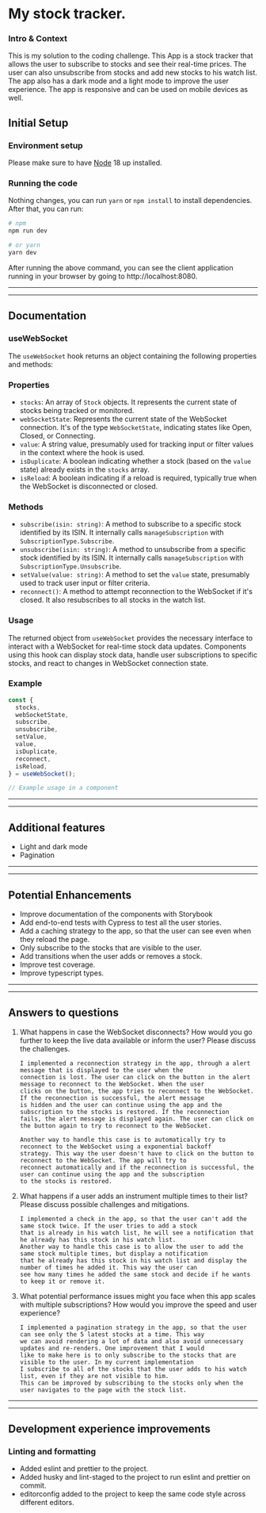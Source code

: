 # My stock tracker.

### Intro & Context
This is my solution to the coding challenge. This App is a stock tracker that allows the user to subscribe to stocks and
see their real-time prices. The user can also unsubscribe from stocks and add new stocks to his watch list. The app
also has a dark mode and a light mode to improve the user experience. The app is responsive and can be used on mobile
devices as well.

## Initial Setup

### Environment setup

Please make sure to have [Node](https://nodejs.org/en/download) 18 up installed.


### Running the code

Nothing changes, you can run `yarn` or `npm install` to install dependencies.
After that, you can run:

```bash
# npm
npm run dev

# or yarn
yarn dev
```

After running the above command, you can see the client application running in your browser by going to http://localhost:8080.

---


---
## Documentation


### useWebSocket

The `useWebSocket` hook returns an object containing the following properties and methods:

### Properties

- `stocks`: An array of `Stock` objects. It represents the current state of stocks being tracked or monitored.
- `webSocketState`: Represents the current state of the WebSocket connection. It's of the type `WebSocketState`, indicating states like Open, Closed, or Connecting.
- `value`: A string value, presumably used for tracking input or filter values in the context where the hook is used.
- `isDuplicate`: A boolean indicating whether a stock (based on the `value` state) already exists in the `stocks` array.
- `isReload`: A boolean indicating if a reload is required, typically true when the WebSocket is disconnected or closed.

### Methods

- `subscribe(isin: string)`: A method to subscribe to a specific stock identified by its ISIN. It internally calls `manageSubscription` with `SubscriptionType.Subscribe`.
- `unsubscribe(isin: string)`: A method to unsubscribe from a specific stock identified by its ISIN. It internally calls `manageSubscription` with `SubscriptionType.Unsubscribe`.
- `setValue(value: string)`: A method to set the `value` state, presumably used to track user input or filter criteria.
- `reconnect()`: A method to attempt reconnection to the WebSocket if it's closed. It also resubscribes to all stocks in the watch list.

### Usage

The returned object from `useWebSocket` provides the necessary interface to interact with a WebSocket for real-time stock data updates. Components using this hook can display stock data, handle user subscriptions to specific stocks, and react to changes in WebSocket connection state.

### Example

```jsx
const {
  stocks,
  webSocketState,
  subscribe,
  unsubscribe,
  setValue,
  value,
  isDuplicate,
  reconnect,
  isReload,
} = useWebSocket();

// Example usage in a component

```

---


---

## Additional features

- Light and dark mode
- Pagination

---


---

## Potential Enhancements

- Improve documentation of the components with Storybook
- Add end-to-end tests with Cypress to test all the user stories.
- Add a caching strategy to the app, so that the user can see even when they reload the page.
- Only subscribe to the stocks that are visible to the user.
- Add transitions when the user adds or removes a stock.
- Improve test coverage.
- Improve typescript types.

---


---

## Answers to questions

1. What happens in case the WebSocket disconnects? How would you go further to keep
   the live data available or inform the user? Please discuss the challenges.
   ```text
   I implemented a reconnection strategy in the app, through a alert message that is displayed to the user when the
   connection is lost. The user can click on the button in the alert message to reconnect to the WebSocket. When the user
   clicks on the button, the app tries to reconnect to the WebSocket. If the reconnection is successful, the alert message
   is hidden and the user can continue using the app and the subscription to the stocks is restored. If the reconnection
   fails, the alert message is displayed again. The user can click on the button again to try to reconnect to the WebSocket.
    
   Another way to handle this case is to automatically try to reconnect to the WebSocket using a exponential backoff
   strategy. This way the user doesn't have to click on the button to reconnect to the WebSocket. The app will try to
   reconnect automatically and if the reconnection is successful, the user can continue using the app and the subscription
   to the stocks is restored.
   ```
2. What happens if a user adds an instrument multiple times to their list? Please discuss possible challenges and
   mitigations.

    ```text
    I implemented a check in the app, so that the user can't add the same stock twice. If the user tries to add a stock
    that is already in his watch list, he will see a notification that he already has this stock in his watch list.
    Another way to handle this case is to allow the user to add the same stock multiple times, but display a notification
    that he already has this stock in his watch list and display the number of times he added it. This way the user can
    see how many times he added the same stock and decide if he wants to keep it or remove it.
    ```

3. What potential performance issues might you face when this app scales with multiple subscriptions? How would you
   improve the speed and user experience?

    ```text
    I implemented a pagination strategy in the app, so that the user can see only the 5 latest stocks at a time. This way
    we can avoid rendering a lot of data and also avoid unnecessary updates and re-renders. One improvement that I would
    like to make here is to only subscribe to the stocks that are visible to the user. In my current implementation
    I subscribe to all of the stocks that the user adds to his watch list, even if they are not visible to him.
    This can be improved by subscribing to the stocks only when the user navigates to the page with the stock list.
    ```

---


---

## Development experience improvements

### Linting and formatting

- Added eslint and prettier to the project.
- Added husky and lint-staged to the project to run eslint and prettier on commit.
- editorconfig added to the project to keep the same code style across different editors.

